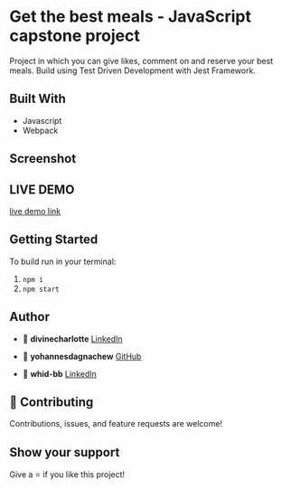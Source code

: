 # Get the best meals - JavaScript capstone project

Project in which you can give likes, comment on and reserve your best meals.
Build using Test Driven Development with Jest Framework.

## Built With

- Javascript
- Webpack

## Screenshot

## LIVE DEMO

[live demo link](TODO)

## Getting Started

To build run in your terminal:

1. `npm i`
2. `npm start`

## Author

- 👤 **divinecharlotte** [LinkedIn](https://www.linkedin.com/in/charlotte-divine-dusenge-31b19017a/)

- 👤 **yohannesdagnachew** [GitHub](https://yohannesdagnachew.github.io/Portfolio/)

- 👤 **whid-bb** [LinkedIn](https://www.linkedin.com/in/bartosz-ka%C5%BAmierczak-46a810235/)

## 🤝 Contributing

Contributions, issues, and feature requests are welcome!

## Show your support

Give a ⭐️ if you like this project!
